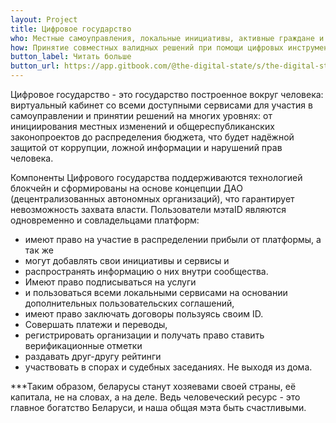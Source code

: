 ```yaml
---
layout: Project
title: Цифровое государство
who: Местные самоуправления, локальные инициативы, активные граждане и все заинтересованные в благосостоянии беларуского народа. 
how: Принятие совместных валидных решений при помощи цифровых инструментов
button_label: Читать больше
button_url: https://app.gitbook.com/@the-digital-state/s/the-digital-state/
---
```

Цифровое государство - это государство построенное вокруг человека: виртуальный кабинет со всеми доступными сервисами для участия в самоуправлении и принятии решений на многих уровнях: от инициирования местных изменений и общереспубликанских законопроектов до распределения бюджета, что будет надёжной защитой от коррупции, ложной информации и нарушений прав человека.

Компоненты Цифрового государства поддерживаются технологией блокчейн и сформированы на основе концепции ДАО (децентрализованных автономных организаций), что гарантирует невозможность захвата власти. Пользователи мэтаID являются одновременно и совладельцами платформ: 
 - имеют право на участие в распределении прибыли от платформы, а так же 
 - могут добавлять свои инициативы и сервисы и 
 - распространять информацию о них внутри сообщества. 
 - Имеют право подписываться на услуги 
 - и пользоваться всеми локальными сервисами на основании дополнительных пользовательских соглашений, 
 - имеют право заключать договоры пользуясь своим ID. 
 - Совершать платежи и переводы, 
 - регистрировать организации и получать право ставить верификационные отметки
 - раздавать друг-другу рейтинги
 - участвовать в спорах и судебных заседаниях. 
 Не выходя из дома. 

***Таким образом, беларусы станут хозяевами своей страны, её капитала, не на словах, а на деле. Ведь человеческий ресурс - это главное богатство Беларуси, и наша общая мэта быть счастливыми. 


